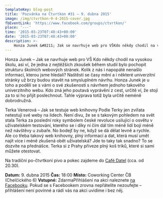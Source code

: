 ```yaml
---
templateKey: blog-post
title: 'Pozvánka na Čtvrtkon #31 – 9. dubna 2015'
image: /img/ctvrtkon-9-4-2015-cover.jpg
fbEventLink: 'https://www.facebook.com/groups/ctvrtkon/'
place: '---'
time: '2015-03-23T07:48:43+00:00'
date: '2015-03-23T07:48:43+00:00'
description: >-
    Honza Junek &#8211; Jak se navrhuje web pro VŠKdo někdy chodil na vysokou školu, asi ví, že jedna z nejtěžších zkoušek během studií bylo pochopit strukturu školních webových stránek. Kolik...
---
```

Honza Junek – Jak se navrhuje web pro VŠ Kdo někdy chodil na vysokou školu, asi ví, že jedna z nejtěžších zkoušek během studií bylo pochopit strukturu školních webových stránek. Kolik z nás i napopáté nenašlo informaci, kterou jsme hledali? Naštěstí se časy mění a i některé univerzitní stránky už brzy budou stavět na smysluplném návrhu. Honza Junek je u toho a podělí se s vámi o své zkušenosti s návrhem jednoho takového univerzitního webu. Kdo zná jeho poutavá vyprávění z cest, určitě ví, že stojí za to si ho přijít poslechnout. Tahle výprava totiž byla určitě neméně dobrodružná.

Terka Venerová – Jak se testuje web knihovny Podle Terky jen zvířata netestují své weby na lidech. Není divu, že se s takovým pohledem na svět stala Terka za poslední roky symbolem české revoluce usilující o osvětu v uživatelském testování, kterého se i díky ní čím dál tím méně lidí bojí méně než návštěvy u zubaře. No bodejť by ne, když se dá dělat levně a rychle. Ale co třeba takový web knihovny, plný informací a dat, která musí umět najít více i méně zkušená obět uživatelská? Jde to taky tak snadno? To se dozvíte na přednášce. Terka si z Prahy přiveze plný koš triků, které si sami můžete otestovat.

Na tradiční po-čtvrtkoní pivo a pokec zajdeme do [Café Datel](http://www.cafedatel.cz/) (cca. od 20.30).

**Datum:** 9. dubna 2015 **Čas:** 18:00 **Místo:** Coworking Center ČB (Chelčického 6) **Vstupné:** ZdarmaPřihlášení na akci naleznete [na Facebooku](https://www.facebook.com/events/382861418565016/ "UX Čtvrtkon"). Pokud se s Facebookem zrovna nepřátelíte nezoufejte – přihlášení není povinné a rádi vás na akci uvidíme i bez něj. 